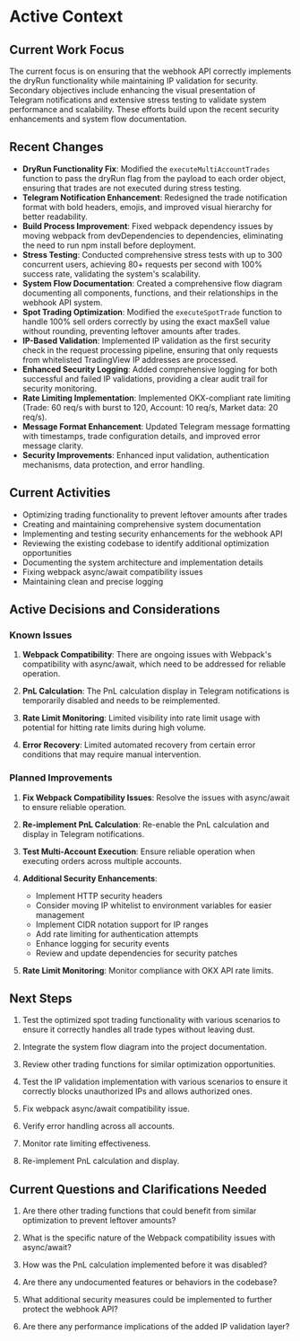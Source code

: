 # Active Context

## Current Work Focus

The current focus is on ensuring that the webhook API correctly implements the dryRun functionality while maintaining IP validation for security. Secondary objectives include enhancing the visual presentation of Telegram notifications and extensive stress testing to validate system performance and scalability. These efforts build upon the recent security enhancements and system flow documentation.

## Recent Changes

- **DryRun Functionality Fix**: Modified the `executeMultiAccountTrades` function to pass the dryRun flag from the payload to each order object, ensuring that trades are not executed during stress testing.
- **Telegram Notification Enhancement**: Redesigned the trade notification format with bold headers, emojis, and improved visual hierarchy for better readability.
- **Build Process Improvement**: Fixed webpack dependency issues by moving webpack from devDependencies to dependencies, eliminating the need to run npm install before deployment.
- **Stress Testing**: Conducted comprehensive stress tests with up to 300 concurrent users, achieving 80+ requests per second with 100% success rate, validating the system's scalability.
- **System Flow Documentation**: Created a comprehensive flow diagram documenting all components, functions, and their relationships in the webhook API system.
- **Spot Trading Optimization**: Modified the `executeSpotTrade` function to handle 100% sell orders correctly by using the exact maxSell value without rounding, preventing leftover amounts after trades.
- **IP-Based Validation**: Implemented IP validation as the first security check in the request processing pipeline, ensuring that only requests from whitelisted TradingView IP addresses are processed.
- **Enhanced Security Logging**: Added comprehensive logging for both successful and failed IP validations, providing a clear audit trail for security monitoring.
- **Rate Limiting Implementation**: Implemented OKX-compliant rate limiting (Trade: 60 req/s with burst to 120, Account: 10 req/s, Market data: 20 req/s).
- **Message Format Enhancement**: Updated Telegram message formatting with timestamps, trade configuration details, and improved error message clarity.
- **Security Improvements**: Enhanced input validation, authentication mechanisms, data protection, and error handling.

## Current Activities

- Optimizing trading functionality to prevent leftover amounts after trades
- Creating and maintaining comprehensive system documentation
- Implementing and testing security enhancements for the webhook API
- Reviewing the existing codebase to identify additional optimization opportunities
- Documenting the system architecture and implementation details
- Fixing webpack async/await compatibility issues
- Maintaining clean and precise logging

## Active Decisions and Considerations

### Known Issues

1. **Webpack Compatibility**: There are ongoing issues with Webpack's compatibility with async/await, which need to be addressed for reliable operation.

2. **PnL Calculation**: The PnL calculation display in Telegram notifications is temporarily disabled and needs to be reimplemented.

3. **Rate Limit Monitoring**: Limited visibility into rate limit usage with potential for hitting rate limits during high volume.

4. **Error Recovery**: Limited automated recovery from certain error conditions that may require manual intervention.

### Planned Improvements

1. **Fix Webpack Compatibility Issues**: Resolve the issues with async/await to ensure reliable operation.

2. **Re-implement PnL Calculation**: Re-enable the PnL calculation and display in Telegram notifications.

3. **Test Multi-Account Execution**: Ensure reliable operation when executing orders across multiple accounts.

4. **Additional Security Enhancements**: 
   - Implement HTTP security headers
   - Consider moving IP whitelist to environment variables for easier management
   - Implement CIDR notation support for IP ranges
   - Add rate limiting for authentication attempts
   - Enhance logging for security events
   - Review and update dependencies for security patches

5. **Rate Limit Monitoring**: Monitor compliance with OKX API rate limits.

## Next Steps

1. Test the optimized spot trading functionality with various scenarios to ensure it correctly handles all trade types without leaving dust.

2. Integrate the system flow diagram into the project documentation.

3. Review other trading functions for similar optimization opportunities.

4. Test the IP validation implementation with various scenarios to ensure it correctly blocks unauthorized IPs and allows authorized ones.

5. Fix webpack async/await compatibility issue.

6. Verify error handling across all accounts.

7. Monitor rate limiting effectiveness.

8. Re-implement PnL calculation and display.

## Current Questions and Clarifications Needed

1. Are there other trading functions that could benefit from similar optimization to prevent leftover amounts?

2. What is the specific nature of the Webpack compatibility issues with async/await?

3. How was the PnL calculation implemented before it was disabled?

4. Are there any undocumented features or behaviors in the codebase?

5. What additional security measures could be implemented to further protect the webhook API?

6. Are there any performance implications of the added IP validation layer?
